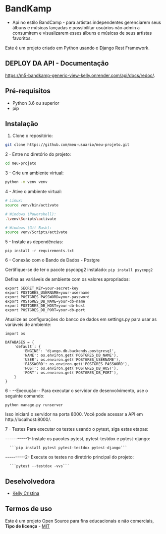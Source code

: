 # BandKamp 

- Api no estilo BandCamp - para artistas independentes gerenciarem seus álbuns e músicas lançadas e possibilitar usuários não admin a consumirem e visualizarem esses álbuns e músicas de seus artistas favoritos.

Este é um projeto criado em Python usando o Django Rest Framework.

## DEPLOY DA API - Documentação 

https://m5-bandkamp-generic-view-kelly.onrender.com/api/docs/redoc/.

## Pré-requisitos

- Python 3.6 ou superior
- pip

## Instalação

1. Clone o repositório:
```bash
git clone https://github.com/meu-usuario/meu-projeto.git
```
2 - Entre no diretório do projeto:
```bash
cd meu-projeto
```

3 - Crie um ambiente virtual:
```bash
python -m venv venv
```

4 - Ative o ambiente virtual:
```bash
# Linux:
source venv/bin/activate

# Windows (Powershell):
.\venv\Scripts\activate

# Windows (Git Bash):
source venv/Scripts/activate

```
5 - Instale as dependências:
```
pip install -r requirements.txt
```

6 - Conexão com o Bando de Dados - Postgre

Certifique-se de ter o pacote psycopg2 instalado:
```pip install psycopg2```

Defina as variáveis de ambiente com os valores apropriados:
```
export SECRET_KEY=your-secret-key
export POSTGRES_USERNAME=your-username
export POSTGRES_PASSWORD=your-password
export POSTGRES_DB_NAME=your-db-name
export POSTGRES_DB_HOST=your-db-host
export POSTGRES_DB_PORT=your-db-port
```

Atualize as configurações do banco de dados em settings.py para usar as variáveis de ambiente:
```
import os

DATABASES = {
    'default': {
        'ENGINE': 'django.db.backends.postgresql',
        'NAME': os.environ.get('POSTGRES_DB_NAME'),
        'USER': os.environ.get('POSTGRES_USERNAME'),
        'PASSWORD': os.environ.get('POSTGRES_PASSWORD'),
        'HOST': os.environ.get('POSTGRES_DB_HOST'),
        'PORT': os.environ.get('POSTGRES_DB_PORT'),
    }
}
```
6 - --Execução--
Para executar o servidor de desenvolvimento, use o seguinte comando:
```
python manage.py runserver
```
Isso iniciará o servidor na porta 8000. Você pode acessar a API em http://localhost:8000/.

7 - Testes
Para executar os testes usando o pytest, siga estas etapas:

-----------1- Instale os pacotes pytest, pytest-testdox e pytest-django:
      
      ```pip install pytest pytest-testdox pytest-django```
 
 ----------2- Execute os testes no diretório principal do projeto:
      
      ```pytest --testdox -vvs```

## Deselvolvedora

- <a name="kelly" href="https://www.linkedin.com/in/kelly-cristina-galliani/" target="_blank">Kelly Cristina</a>

<a name="termos"></a>

## Termos de uso

Este é um projeto Open Source para fins educacionais e não comerciais, **Tipo de licença** - <a name="mit" href="https://opensource.org/licenses/MIT" target="_blank">MIT</a>


